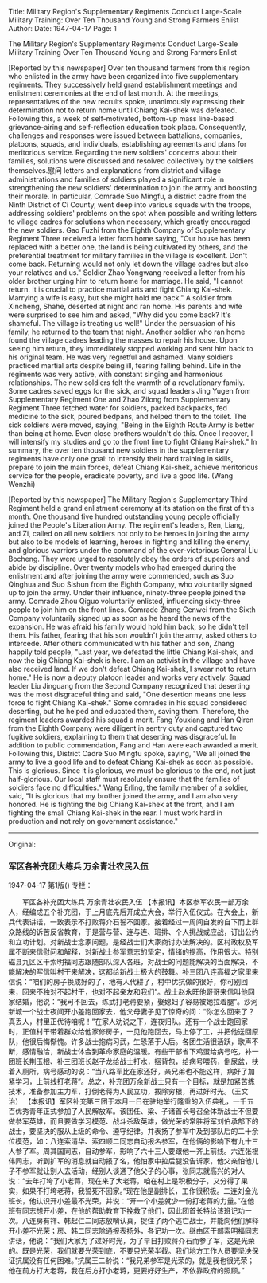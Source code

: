 Title: Military Region's Supplementary Regiments Conduct Large-Scale Military Training: Over Ten Thousand Young and Strong Farmers Enlist
Author:
Date: 1947-04-17
Page: 1

The Military Region's Supplementary Regiments Conduct Large-Scale Military Training
Over Ten Thousand Young and Strong Farmers Enlist

[Reported by this newspaper] Over ten thousand farmers from this region who enlisted in the army have been organized into five supplementary regiments. They successively held grand establishment meetings and enlistment ceremonies at the end of last month. At the meetings, representatives of the new recruits spoke, unanimously expressing their determination not to return home until Chiang Kai-shek was defeated. Following this, a week of self-motivated, bottom-up mass line-based grievance-airing and self-reflection education took place. Consequently, challenges and responses were issued between battalions, companies, platoons, squads, and individuals, establishing agreements and plans for meritorious service. Regarding the new soldiers' concerns about their families, solutions were discussed and resolved collectively by the soldiers themselves.慰问 letters and explanations from district and village administrations and families of soldiers played a significant role in strengthening the new soldiers' determination to join the army and boosting their morale. In particular, Comrade Suo Mingfu, a district cadre from the Ninth District of Ci County, went deep into various squads with the troops, addressing soldiers' problems on the spot when possible and writing letters to village cadres for solutions when necessary, which greatly encouraged the new soldiers. Gao Fuzhi from the Eighth Company of Supplementary Regiment Three received a letter from home saying, "Our house has been replaced with a better one, the land is being cultivated by others, and the preferential treatment for military families in the village is excellent. Don't come back. Returning would not only let down the village cadres but also your relatives and us." Soldier Zhao Yongwang received a letter from his older brother urging him to return home for marriage. He said, "I cannot return. It is crucial to practice martial arts and fight Chiang Kai-shek. Marrying a wife is easy, but she might hold me back." A soldier from Xincheng, Shahe, deserted at night and ran home. His parents and wife were surprised to see him and asked, "Why did you come back? It's shameful. The village is treating us well!" Under the persuasion of his family, he returned to the team that night. Another soldier who ran home found the village cadres leading the masses to repair his house. Upon seeing him return, they immediately stopped working and sent him back to his original team. He was very regretful and ashamed. Many soldiers practiced martial arts despite being ill, fearing falling behind. Life in the regiments was very active, with constant singing and harmonious relationships. The new soldiers felt the warmth of a revolutionary family. Some cadres saved eggs for the sick, and squad leaders Jing Yugen from Supplementary Regiment One and Zhao Zilong from Supplementary Regiment Three fetched water for soldiers, packed backpacks, fed medicine to the sick, poured bedpans, and helped them to the toilet. The sick soldiers were moved, saying, "Being in the Eighth Route Army is better than being at home. Even close brothers wouldn't do this. Once I recover, I will intensify my studies and go to the front line to fight Chiang Kai-shek." In summary, the over ten thousand new soldiers in the supplementary regiments have only one goal: to intensify their hard training in skills, prepare to join the main forces, defeat Chiang Kai-shek, achieve meritorious service for the people, eradicate poverty, and live a good life. (Wang Wenzhi)

[Reported by this newspaper] The Military Region's Supplementary Third Regiment held a grand enlistment ceremony at its station on the first of this month. One thousand five hundred outstanding young people officially joined the People's Liberation Army. The regiment's leaders, Ren, Liang, and Zi, called on all new soldiers not only to be heroes in joining the army but also to be models of learning, heroes in fighting and killing the enemy, and glorious warriors under the command of the ever-victorious General Liu Bocheng. They were urged to resolutely obey the orders of superiors and abide by discipline. Over twenty models who had emerged during the enlistment and after joining the army were commended, such as Suo Qinghua and Suo Sishun from the Eighth Company, who voluntarily signed up to join the army. Under their influence, ninety-three people joined the army. Comrade Zhou Qiguo voluntarily enlisted, influencing sixty-three people to join him on the front lines. Comrade Zhang Genwei from the Sixth Company voluntarily signed up as soon as he heard the news of the expansion. He was afraid his family would hold him back, so he didn't tell them. His father, fearing that his son wouldn't join the army, asked others to intercede. After others communicated with his father and son, Zhang happily told people, "Last year, we defeated the little Chiang Kai-shek, and now the big Chiang Kai-shek is here. I am an activist in the village and have also received land. If we don't defeat Chiang Kai-shek, I swear not to return home." He is now a deputy platoon leader and works very actively. Squad leader Liu Jinguang from the Second Company recognized that deserting was the most disgraceful thing and said, "One desertion means one less force to fight Chiang Kai-shek." Some comrades in his squad considered deserting, but he helped and educated them, saving them. Therefore, the regiment leaders awarded his squad a merit. Fang Youxiang and Han Qiren from the Eighth Company were diligent in sentry duty and captured two fugitive soldiers, explaining to them that deserting was disgraceful. In addition to public commendation, Fang and Han were each awarded a merit. Following this, District Cadre Suo Mingfu spoke, saying, "We all joined the army to live a good life and to defeat Chiang Kai-shek as soon as possible. This is glorious. Since it is glorious, we must be glorious to the end, not just half-glorious. Our local staff must resolutely ensure that the families of soldiers face no difficulties." Wang Erling, the family member of a soldier, said, "It is glorious that my brother joined the army, and I am also very honored. He is fighting the big Chiang Kai-shek at the front, and I am fighting the small Chiang Kai-shek in the rear. I must work hard in production and not rely on government assistance."



<hr /> 

Original: 


### 军区各补充团大练兵  万余青壮农民入伍

1947-04-17
第1版()
专栏：

　　军区各补充团大练兵
    万余青壮农民入伍
    【本报讯】本区参军农民一部万余人，经编成五个补充团，于上月底先后开成立大会，举行入伍仪式。在大会上，新兵代表讲话，一致表示不打败蒋介石誓不回家。接着经过一周间自发的自下而上群众路线的诉苦反省教育，于是营与营、连与连、班排、个人挑战或应战，订出公约和立功计划。对新战士念家问题，是经战士们大家商讨办法解决的。区村政权及军属不断来信慰问和解释，对新战士参军意志的坚定，情绪的提高，作用很大。特别磁县九区区干索明福同志跟随部队深入各班，对战士的问题能解决的当面解决，不能解决的写信叫村干来解决，这都给新战士极大的鼓舞。补三团八连高福之家里来信说：“咱们的房子换成好的了，地有人代耕了，村中优抗做的很好，你可别回来，回来不独对不起村干，也对不起亲友和我们”。战士赵永旺他哥哥来信叫他回家结婚，他说：“我可不回去，练武打老蒋要紧，娶媳妇子容易被她拉着腿”。沙河新城一个战士夜间开小差跑回家去，他父母妻子见了惊奇的问：“你怎么回来了？真丢人，村里正优待咱呢！”在家人劝说之下，连夜归队。还有一个战士跑回家时，正值村干带着群众给他家修房子，一见他跑回去，马上停了工，并把他送回原队，他很后悔惭愧。许多战士抱病习武，生恐落于人后。各团生活很活跃，歌声不断，感情融洽，新战士体会到革命家庭的温暖。有些干部省下鸡蛋给病号吃，补一团班长荆玉根、补三团班长赵子龙给战士打水，捆背包，给病号喂药，倒尿盆，扶着入厕所，病号感动的说：“当八路军比在家还好，亲兄弟也不能这样，病好了加紧学习，上前线打老蒋”。总之，补充团万余新战士只有一个目标，就是加紧苦练技术，准备参加主力军，打倒老蒋为人民立功，拔除穷根，再过好时光。（王文治）
    【本报讯】军区补充第三团于本月一日在驻地举行隆重的入伍典礼，一千五百优秀青年正式参加了人民解放军。该团任、梁、子诸首长号召全体新战士不但要做参军英雄，而且要做学习模范、战斗杀敌英雄，做光荣的常胜将军刘伯承部下的战士，要坚决的服从上级的命令、遵守纪律。并表扬了参军中及到部队后的二十余位模范，如：八连索清华、索四顺二同志自动报名参军，在他俩的影响下有九十三人参了军。周其国同志，自动参军，影响了六十三人要跟他一齐上前线。六连张根伟同志，听到扩军的消息就自动报了名，他怕家中拉后腿没告诉家，他父亲怕他儿子不参军就让别人去活动，经别人谈通了他父子的心事，张同志就高兴的对人说：“去年打垮了小老蒋，现在来了大老蒋，咱在村上是积极分子，又分得了果实，如果不打垮老蒋，我誓死不回家。”现在他是副排长，工作很积极。二连刘金光班长，他认识开小差最不光荣，并说：“开一个小差就少一份打老蒋的力量。”在他班有同志想开小差，在他的帮助教育下挽救了他们，因此团首长特给该班记功一次。八连房有祥、韩起仁二同志放哨认真，捉住了两个逃亡战士，并能向他们解释开小差不光荣；房、韩二同志除通报表扬外，各记功一次。继由区干部索明福同志讲话，他说：“我们大家为了过好时光，为了早日打败蒋介石而参了军，这是光荣的。既是光荣，我们就要光荣到底，不要只光荣半截。我们地方工作人员要坚决保证抗属没有任何困难。”抗属王二龄说：“我兄弟参军是光荣的，就是我也很光荣；他在前方打大老蒋，我在后方打小老蒋，更要好好生产，不依靠政府的照顾。”
